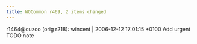 ```yaml
---
title: WOCommon r469, 2 items changed
---
```


r1464@cuzco (orig r218): wincent | 2006-12-12 17:01:15 +0100 Add urgent TODO note
